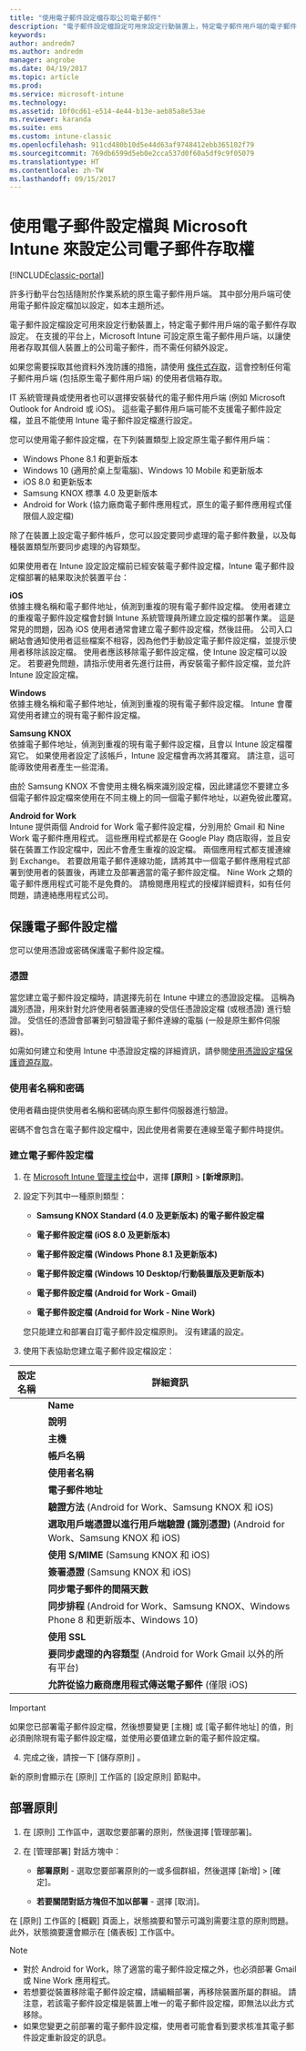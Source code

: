 ```yaml
---
title: "使用電子郵件設定檔存取公司電子郵件"
description: "電子郵件設定檔設定可用來設定行動裝置上，特定電子郵件用戶端的電子郵件存取設定。"
keywords: 
author: andredm7
ms.author: andredm
manager: angrobe
ms.date: 04/19/2017
ms.topic: article
ms.prod: 
ms.service: microsoft-intune
ms.technology: 
ms.assetid: 10f0cd61-e514-4e44-b13e-aeb85a8e53ae
ms.reviewer: karanda
ms.suite: ems
ms.custom: intune-classic
ms.openlocfilehash: 911cd480b10d5e44d63af9748412ebb365102f79
ms.sourcegitcommit: 769db6599d5eb0e2cca537d0f60a5df9c9f05079
ms.translationtype: HT
ms.contentlocale: zh-TW
ms.lasthandoff: 09/15/2017
---
```

# <a name="configure-access-to-corporate-email-using-email-profiles-with-microsoft-intune"></a>使用電子郵件設定檔與 Microsoft Intune 來設定公司電子郵件存取權

[!INCLUDE[classic-portal](../includes/classic-portal.md)]

許多行動平台包括隨附於作業系統的原生電子郵件用戶端。 其中部分用戶端可使用電子郵件設定檔加以設定，如本主題所述。

電子郵件設定檔設定可用來設定行動裝置上，特定電子郵件用戶端的電子郵件存取設定。 在支援的平台上，Microsoft Intune 可設定原生電子郵件用戶端，以讓使用者存取其個人裝置上的公司電子郵件，而不需任何額外設定。

如果您需要採取其他資料外洩防護的措施，請使用 [條件式存取](restrict-access-to-email-and-o365-services-with-microsoft-intune.md)，這會控制任何電子郵件用戶端 (包括原生電子郵件用戶端) 的使用者信箱存取。

IT 系統管理員或使用者也可以選擇安裝替代的電子郵件用戶端 (例如 Microsoft Outlook for Android 或 iOS)。 這些電子郵件用戶端可能不支援電子郵件設定檔，並且不能使用 Intune 電子郵件設定檔進行設定。  

您可以使用電子郵件設定檔，在下列裝置類型上設定原生電子郵件用戶端：
-   Windows Phone 8.1 和更新版本
-   Windows 10 (適用於桌上型電腦)、Windows 10 Mobile 和更新版本
-   iOS 8.0 和更新版本
-   Samsung KNOX 標準 4.0 及更新版本
-   Android for Work (協力廠商電子郵件應用程式，原生的電子郵件應用程式僅限個人設定檔)

除了在裝置上設定電子郵件帳戶，您可以設定要同步處理的電子郵件數量，以及每種裝置類型所要同步處理的內容類型。

如果使用者在 Intune 設定設定檔前已經安裝電子郵件設定檔，Intune 電子郵件設定檔部署的結果取決於裝置平台：

**iOS**<br>依據主機名稱和電子郵件地址，偵測到重複的現有電子郵件設定檔。 使用者建立的重複電子郵件設定檔會封鎖 Intune 系統管理員所建立設定檔的部署作業。 這是常見的問題，因為 iOS 使用者通常會建立電子郵件設定檔，然後註冊。 公司入口網站會通知使用者這些檔案不相容，因為他們手動設定電子郵件設定檔，並提示使用者移除該設定檔。 使用者應該移除電子郵件設定檔，使 Intune 設定檔可以設定。 若要避免問題，請指示使用者先進行註冊，再安裝電子郵件設定檔，並允許 Intune 設定設定檔。

**Windows**<br>依據主機名稱和電子郵件地址，偵測到重複的現有電子郵件設定檔。 Intune 會覆寫使用者建立的現有電子郵件設定檔。

**Samsung KNOX**<br>依據電子郵件地址，偵測到重複的現有電子郵件設定檔，且會以 Intune 設定檔覆寫它。 如果使用者設定了該帳戶，Intune 設定檔會再次將其覆寫。 請注意，這可能導致使用者產生一些混淆。

由於 Samsung KNOX 不會使用主機名稱來識別設定檔，因此建議您不要建立多個電子郵件設定檔來使用在不同主機上的同一個電子郵件地址，以避免彼此覆寫。

**Android for Work**<br>Intune 提供兩個 Android for Work 電子郵件設定檔，分別用於 Gmail 和 Nine Work 電子郵件應用程式。 這些應用程式都是在 Google Play 商店取得，並且安裝在裝置工作設定檔中，因此不會產生重複的設定檔。 兩個應用程式都支援連線到 Exchange。 若要啟用電子郵件連線功能，請將其中一個電子郵件應用程式部署到使用者的裝置後，再建立及部署適當的電子郵件設定檔。 Nine Work 之類的電子郵件應用程式可能不是免費的。 請檢閱應用程式的授權詳細資料，如有任何問題，請連絡應用程式公司。

## <a name="secure-email-profiles"></a>保護電子郵件設定檔
您可以使用憑證或密碼保護電子郵件設定檔。

### <a name="certificates"></a>憑證
當您建立電子郵件設定檔時，請選擇先前在 Intune 中建立的憑證設定檔。 這稱為識別憑證，用來針對允許使用者裝置連線的受信任憑證設定檔 (或根憑證) 進行驗證。 受信任的憑證會部署到可驗證電子郵件連線的電腦 (一般是原生郵件伺服器)。

如需如何建立和使用 Intune 中憑證設定檔的詳細資訊，請參閱[使用憑證設定檔保護資源存取](secure-resource-access-with-certificate-profiles.md)。

### <a name="user-name-and-password"></a>使用者名稱和密碼
使用者藉由提供使用者名稱和密碼向原生郵件伺服器進行驗證。

密碼不會包含在電子郵件設定檔中，因此使用者需要在連線至電子郵件時提供。

### <a name="create-an-email-profile"></a>建立電子郵件設定檔

1.  在 [Microsoft Intune 管理主控台](https://manage.microsoft.com)中，選擇 **[原則]** &gt; **[新增原則]**。

2.  設定下列其中一種原則類型：

    -   **Samsung KNOX Standard (4.0 及更新版本) 的電子郵件設定檔**

    -   **電子郵件設定檔 (iOS 8.0 及更新版本)**

    -   **電子郵件設定檔 (Windows Phone 8.1 及更新版本)**

    -   **電子郵件設定檔 (Windows 10 Desktop/行動裝置版及更新版本)**

    -   **電子郵件設定檔 (Android for Work - Gmail)**

    -   **電子郵件設定檔 (Android for Work - Nine Work)**

    您只能建立和部署自訂電子郵件設定檔原則。 沒有建議的設定。

3.  使用下表協助您建立電子郵件設定檔設定：

|設定名稱 | 詳細資訊|
| ----------- | --------------- |
    |**Name**|電子郵件設定檔的唯一名稱。|
    |**說明**|可協助您識別此設定檔的描述。|
    |**主機**|您公司伺服器的主機名稱，用來裝載原生電子郵件服務。|
    |**帳戶名稱**|在使用者裝置上向使用者顯示的電子郵件帳戶顯示名稱。|
    |**使用者名稱**|Active Directory (AD) 或 Azure AD 中的這個屬性，將會用來產生此電子郵件設定檔的使用者名稱。 選取主要 SMTP 位址，例如 *user1@contoso.com* 或使用者主體名稱，例如 *user1* 或 *user1@contoso.com*。|
    |**電子郵件地址**|每個裝置上使用者的電子郵件地址的產生方式。 選取 [主要 SMTP 位址]，使用主要 SMTP 位址以登入 Exchange；或使用 [使用者主體名稱]，將完整主體名稱作為電子郵件地址。|
    |**驗證方法** (Android for Work、Samsung KNOX 和 iOS)|選取 [使用者名稱和密碼] 或 [憑證] 作為電子郵件設定檔所使用的驗證方法。|
    |**選取用戶端憑證以進行用戶端驗證 (識別憑證)** (Android for Work、Samsung KNOX 和 iOS)|選取先前建立的用戶端 SCEP 憑證，以用來驗證 Exchange 連線。 如需如何使用 Intune 中憑證設定檔的詳細資訊，請參閱[使用憑證設定檔保護資源存取](secure-resource-access-with-certificate-profiles.md)。 只有在驗證方法是 [憑證] 時，才會顯示此選項。|
    |**使用 S/MIME** (Samsung KNOX 和 iOS)|使用 S/MIME 簽署傳送外寄電子郵件。|
    |**簽署憑證** (Samsung KNOX 和 iOS)|選取將用來簽署外寄電子郵件的簽署憑證。 只有在選取 [Use S/MIME (使用 S/MIME)] 時，才會顯示此選項。|
    |**同步電子郵件的間隔天數**|您想要同步處理電子郵件的天數，或選取 [無限制] 同步處理所有可用的電子郵件。|
    |**同步排程** (Android for Work、Samsung KNOX、Windows Phone 8 和更新版本、Windows 10)|選取裝置用來同步處理 Exchange Server 中資料的排程。 您也可以選取 [郵件送達時] 以在資料到達時立即同步處理資料，或 [手動 (使用此方式，裝置使用者必須啟動同步處理)]。|
    |**使用 SSL**|傳送電子郵件、接收電子郵件以及與 Exchange Server 進行通訊時，請使用 Secure Sockets Layer (SSL) 通訊。 對於執行 Samsung KNOX 4.0 或更新版本的裝置，您必須匯出 Exchange Server 的 SSL 憑證，並在 Intune 中將其部署為 Android 信任的憑證設定檔。 Intune 不支援存取此憑證 (若此憑證以其他方法安裝到 Exchange Server 上)。|
    |**要同步處理的內容類型** (Android for Work Gmail 以外的所有平台)|選取您想要與裝置同步處理的內容類型。|
    |**允許從協力廠商應用程式傳送電子郵件** (僅限 iOS)|允許使用者選取此設定檔作為預設的帳戶來傳送電子郵件，以及允許在原生電子郵件應用程式中開啟協力廠商應用程式以開啟電子郵件，例如，將檔案附加至電子郵件。|

> [!IMPORTANT]
>
> 如果您已部署電子郵件設定檔，然後想要變更 [主機] 或 [電子郵件地址] 的值，則必須刪除現有電子郵件設定檔，並使用必要值建立新的電子郵件設定檔。

4.  完成之後，請按一下 [儲存原則] 。

新的原則會顯示在 [原則]  工作區的 [設定原則]  節點中。

## <a name="deploy-the-policy"></a>部署原則

1.  在 [原則] 工作區中，選取您要部署的原則，然後選擇 [管理部署]。

2.  在 [管理部署]  對話方塊中：

    -   **部署原則** - 選取您要部署原則的一或多個群組，然後選擇 [新增] &gt; [確定]。

    -   **若要關閉對話方塊但不加以部署** - 選擇 [取消]。

在 [原則]  工作區的 [概觀]  頁面上，狀態摘要和警示可識別需要注意的原則問題。 此外，狀態摘要還會顯示在 [儀表板] 工作區中。

> [!NOTE]
> - 對於 Android for Work，除了適當的電子郵件設定檔之外，也必須部署 Gmail 或 Nine Work 應用程式。
> - 若想要從裝置移除電子郵件設定檔，請編輯部署，再移除裝置所屬的群組。 請注意，若該電子郵件設定檔是裝置上唯一的電子郵件設定檔，即無法以此方式移除。
> - 如果您變更之前部署的電子郵件設定檔，使用者可能會看到要求核准其電子郵件設定重新設定的訊息。
